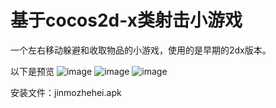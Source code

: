 # 基于cocos2d-x类射击小游戏

一个左右移动躲避和收取物品的小游戏，使用的是早期的2dx版本。   

以下是预览
![image](https://github.com/iniwap/JMZH/blob/master/screenshot/1.jpg)
![image](https://github.com/iniwap/JMZH/blob/master/screenshot/2.jpg)
![image](https://github.com/iniwap/JMZH/blob/master/screenshot/3.jpg)

安装文件：jinmozhehei.apk

